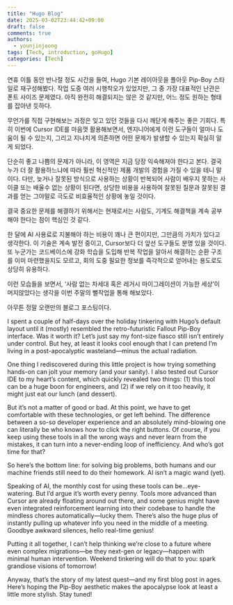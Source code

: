 ```yaml
---
title: "Hugo Blog"
date: 2025-03-02T23:44:42+09:00
draft: false
comments: true
authors:
  - younjinjeong
tags: [Tech, introduction, goHugo]
categories: [Tech]
---
```


연휴 이틀 동안 반나절 정도 시간을 들여, Hugo 기본 레이아웃을 폴아웃 Pip-Boy 스타일로 재구성해봤다. 작업 도중 여러 시행착오가 있었지만, 그 중 가장 대표적인 난관은 폰트 사이즈 문제였다. 아직 완전히 해결되지는 않은 것 같지만, 어느 정도 원하는 형태를 잡아낸 듯하다.

무언가를 직접 구현해보는 과정은 잊고 있던 것들을 다시 깨닫게 해주는 좋은 기회다. 특히 이번에 Cursor IDE를 마음껏 활용해보면서, 엔지니어에게 이런 도구들이 얼마나 도움이 될 수 있는지, 그리고 지나치게 의존하면 어떤 문제가 발생할 수 있는지 확실히 알게 되었다.

단순히 좋고 나쁨의 문제가 아니라, 이 영역은 지금 당장 익숙해져야 한다고 본다. 결국 누가 더 잘 활용하느냐에 따라 훨씬 혁신적인 제품 개발의 경험을 가질 수 있을 테니 말이다. 다만, 늦거나 잘못된 방식으로 사용하는 상황이 반복되어 사람이 배우지 못하는 사이클 또는 배울수 없는 상황이 된다면, 상당한 비용을 사용하여 잘못된 질문과 잘못된 결과를 얻는 그야말로 극도로 비효율적인 상황에 놓일 것이다.

결국 중요한 문제를 해결하기 위해서는 현재로서는 사람도, 기계도 해결책을 계속 공부해야 한다는 점이 핵심인 것 같다.

한 달에 AI 사용료로 지불해야 하는 비용이 꽤나 큰 편이지만, 그만큼의 가치가 있다고 생각한다. 이 기술은 계속 발전 중이고, Cursor보다 더 앞선 도구들도 분명 있을 것이다. 또 누군가는 코드베이스에 강화 학습을 도입해 반복 작업을 알아서 해결하는 순환 구조를 이미 마련했을지도 모르고, 회의 도중 필요한 정보를 즉각적으로 얻어내는 용도로도 상당히 유용하다.

이런 모습들을 보면서, ‘사람 없는 차세대 혹은 레거시 마이그레이션이 가능한 세상’이 머지않았다는 생각을 이번 주말의 뻘작업을 통해 해보았다.

아무튼 정말 오랜만의 블로그 포스팅이다.


I spent a couple of half-days over the holiday tinkering with Hugo’s default layout until it (mostly) resembled the retro-futuristic Fallout Pip-Boy interface. Was it worth it? Let’s just say my font-size fiasco still isn’t entirely under control. But hey, at least it looks cool enough that I can pretend I’m living in a post-apocalyptic wasteland—minus the actual radiation.

One thing I rediscovered during this little project is how trying something hands-on can jolt your memory (and your sanity). I also tested out Cursor IDE to my heart’s content, which quickly revealed two things: (1) this tool can be a huge boon for engineers, and (2) if we rely on it too heavily, it might just eat our lunch (and dessert).

But it’s not a matter of good or bad. At this point, we have to get comfortable with these technologies, or get left behind. The difference between a so-so developer experience and an absolutely mind-blowing one can literally be who knows how to click the right buttons. Of course, if you keep using these tools in all the wrong ways and never learn from the mistakes, it can turn into a never-ending loop of inefficiency. And who’s got time for that?

So here’s the bottom line: for solving big problems, both humans and our machine friends still need to do their homework. AI isn’t a magic wand (yet).

Speaking of AI, the monthly cost for using these tools can be...eye-watering. But I’d argue it’s worth every penny. Tools more advanced than Cursor are already floating around out there, and some genius might have even integrated reinforcement learning into their codebase to handle the mindless chores automatically—lucky them. There’s also the huge plus of instantly pulling up whatever info you need in the middle of a meeting. Goodbye awkward silences, hello real-time genius!

Putting it all together, I can’t help thinking we’re close to a future where even complex migrations—be they next-gen or legacy—happen with minimal human intervention. Weekend tinkering will do that to you: spark grandiose visions of tomorrow!

Anyway, that’s the story of my latest quest—and my first blog post in ages. Here’s hoping the Pip-Boy aesthetic makes the apocalypse look at least a little more stylish. Stay tuned!